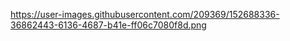 
https://user-images.githubusercontent.com/209369/152688336-36862443-6136-4687-b41e-ff06c7080f8d.png